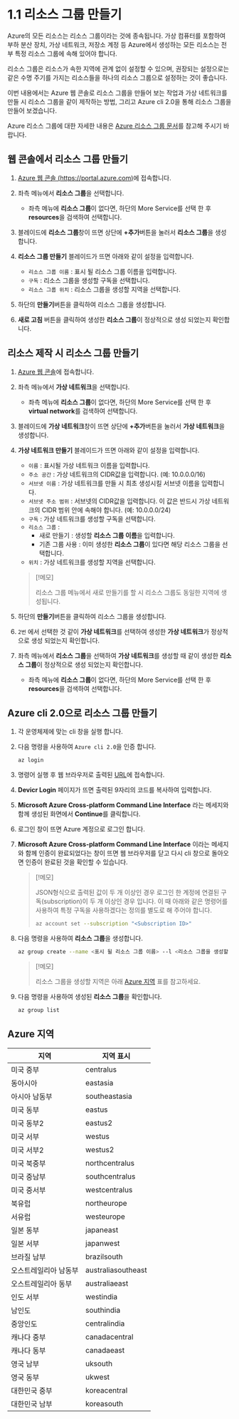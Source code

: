 # 1.1 리소스 그룹 만들기
Azure의 모든 리소스는 리소스 그룹이라는 것에 종속됩니다. 가상 컴퓨터를 포함하여 부하 분산 장치, 가상 네트워크, 저장소 계정 등 Azure에서 생성하는 모든 리소스는 전부 특정 리소스 그룹에 속해 있어야 합니다.

리소스 그룹은 리소스가 속한 지역에 관계 없이 설정할 수 있으며, 권장되는 설정으로는 같은 수명 주기를 가지는 리소스들을 하나의 리소스 그룹으로 설정하는 것이 좋습니다.

이번 내용에서는 Azure 웹 콘솔로 리소스 그룹을 만들어 보는 작업과 가상 네트워크를 만들 시 리소스 그룹을 같이 제작하는 방법, 그리고 Azure cli 2.0을 통해 리소스 그룹을 만들어 보겠습니다.

Azure 리소스 그룹에 대한 자세한 내용은 [Azure 리소스 그룹 문서](https://docs.microsoft.com/ko-kr/azure/azure-resource-manager/resource-group-overview)를 참고해 주시기 바랍니다.

## 웹 콘솔에서 리소스 그룹 만들기
1. [Azure 웹 콘솔 (https://portal.azure.com)](https://portal.azure.com)에 접속합니다.

2. 좌측 메뉴에서 **리소스 그룹**을 선택합니다.
    - 좌측 메뉴에 **리소스 그룹**이 없다면, 하단의 More Service를 선택 한 후 **resources**을 검색하여 선택합니다.

3. 블레이드에 **리소스 그룹**창이 뜨면 상단에 **+추가**버튼을 눌러서 **리소스 그룹**을 생성합니다.

4. **리소스 그룹 만들기** 블레이드가 뜨면 아래와 같이 설정을 입력합니다.
     - `리소스 그룹 이름` : 표시 될 리소스 그룹 이름을 입력합니다.
     - `구독` : 리소스 그룹을 생성할 구독을 선택합니다.
     - `리소스 그룹 위치` : 리소스 그룹을 생성할 지역을 선택합니다.

5. 하단의 **만들기**버튼을 클릭하여 리소스 그룹을 생성합니다.

6. **새로 고침** 버튼을 클릭하여 생성한 **리소스 그룹**이 정상적으로 생성 되었는지 확인합니다.

## 리소스 제작 시 리소스 그룹 만들기
1. [Azure 웹 콘솔](https://portal.azure.com)에 접속합니다.

2. 좌측 메뉴에서 **가상 네트워크**을 선택합니다.
    - 좌측 메뉴에 **리소스 그룹**이 없다면, 하단의 More Service를 선택 한 후 **virtual network**를 검색하여 선택합니다.

3. 블레이드에 **가상 네트워크**창이 뜨면 상단에 **+추가**버튼을 눌러서 **가상 네트워크**을 생성합니다.

4. **가상 네트워크 만들기** 블레이드가 뜨면 아래와 같이 설정을 입력합니다.
    - `이름` : 표시될 가상 네트워크 이름을 입력합니다.
    - `주소 공간` : 가상 네트워크의 CIDR값을 입력합니다. (예: 10.0.0.0/16)
    - `서브넷 이름` : 가상 네트워크를 만들 시 최초 생성시킬 서브넷 이름을 입력합니다.
    - `서브넷 주소 범위` : 서브넷의 CIDR값을 입력합니다. 이 값은 반드시 가상 네트워크의 CIDR 범위 안에 속해야 합니다. (예: 10.0.0.0/24)
    - `구독` : 가상 네트워크를 생성할 구독을 선택합니다.
    - `리소스 그룹` :
        - 새로 만들기 : 생성할 **리소스 그룹 이름**을 입력합니다.
        - 기존 그룹 사용 : 이미 생성한 **리소스 그룹**이 있다면 해당 리소스 그룹을 선택합니다.
    - `위치` : 가상 네트워크를 생성할 지역을 선택합니다. 
    > [!메모]
    >
    > 리소스 그룹 메뉴에서 새로 만들기를 할 시 리소스 그룹도 동일한 지역에 생성됩니다.

5. 하단의 **만들기**버튼을 클릭하여 리소스 그룹을 생성합니다.

6. `2번` 에서 선택한 것 같이 **가상 네트워크**를 선택하여 생성한 **가상 네트워크**가 정상적으로 생성 되었는지 확인합니다.

7. 좌측 메뉴에서 **리소스 그룹**을 선택하여 **가상 네트워크**를 생성할 때 같이 생성한 **리소스 그룹**이 정상적으로 생성 되었는지 확인합니다.
    - 좌측 메뉴에 **리소스 그룹**이 없다면, 하단의 More Service를 선택 한 후 **resources**을 검색하여 선택합니다.

## Azure cli 2.0으로 리소스 그룹 만들기
1. 각 운영체제에 맞는 cli 창을 실행 합니다.

2. 다음 명령을 사용하여 `Azure cli 2.0`을 인증 합니다.
    ```bash
    az login
    ```

3. 명령어 실행 후 웹 브라우저로 출력된 [URL](https://aka.ms/devicelogin)에 접속합니다.

4. **Devicr Login** 페이지가 뜨면 출력된 9자리의 코드를 복사하여 입력합니다.

5. **Microsoft Azure Cross-platform Command Line Interface** 라는 메세지와 함께 생성된 화면에서 **Continue**를 클릭합니다.

6. 로그인 창이 뜨면 Azure 계정으로 로그인 합니다.

7. **Microsoft Azure Cross-platform Command Line Interface** 이라는 메세지와 함께 인증이 완료되었다는 창이 뜨면 웹 브라우저를 닫고 다시 cli 창으로 돌아오면 인증이 완료된 것을 확인할 수 있습니다.
    > [!메모]
    >
    > JSON형식으로 출력된 값이 두 개 이상인 경우 로그인 한 계정에 연결된 구독(subscription)이 두 개 이상인 경우 입니다. 이 때 아래와 같은 명령어를 사용하여 특정 구독을 사용하겠다는 정의를 별도로 해 주어야 합니다.
    > ```bash
    > az account set --subscription "<Subscription ID>"
    > ```

8. 다음 명령을 사용하여 **리소스 그룹**을 생성합니다.
    ```bash
    az group create --name <표시 될 리소스 그룹 이름> --l <리소스 그룹을 생성할 지역>
    ```

   >[!메모]
   >
   > 리소스 그룹을 생성할 지역은 아래 [Azure 지역](#Azure_지역) 표를 참고하세요.

9. 다음 명령을 사용하여 생성된 **리소스 그룹**을 확인합니다.
    ```bash
    az group list 
    ```

## Azure 지역

| 지역 | 지역 표시 |
| --- | --- |
| 미국 중부 | centralus |
| 동아시아 | eastasia |
| 아시아 남동부 | southeastasia |
| 미국 동부 | eastus |
| 미국 동부2 | eastus2 |
| 미국 서부 | westus |
| 미국 서부2 | westus2 |
| 미국 북중부 | northcentralus |
| 미국 중남부 | southcentralus |
| 미국 중서부 | westcentralus |
| 북유럽 | northeurope |
| 서유럽 | westeurope |
| 일본 동부 | japaneast |
| 일본 서부 | japanwest |
| 브라질 남부 | brazilsouth |
| 오스트레일리아 남동부 | australiasoutheast |
| 오스트레일리아 동부 | australiaeast |
| 인도 서부 | westindia |
| 남인도 | southindia |
| 중앙인도 | centralindia |
| 캐나다 중부 | canadacentral |
| 캐나다 동부 | canadaeast |
| 영국 남부 | uksouth |
| 영국 동부 | ukwest |
| 대한민국 중부 | koreacentral |
| 대한민국 남부 | koreasouth |